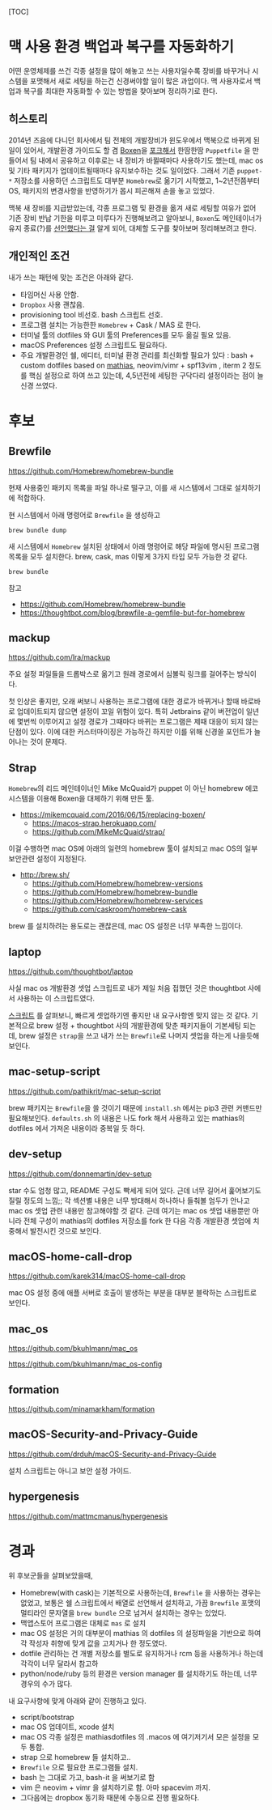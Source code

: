 [TOC]

# 맥 사용 환경 백업과 복구를 자동화하기

어떤 운영체제를 쓰건 각종 설정을 많이 해놓고 쓰는 사용자일수록 장비를 바꾸거나 시스템을 포맷해서 새로 세팅을 하는건 신경써야할 일이 많은 과업이다. 맥 사용자로서 백업과 복구를 최대한 자동화할 수 있는 방법을 찾아보며 정리하기로 한다.


## 히스토리

2014년 즈음에 다니던 회사에서 팀 전체의 개발장비가 윈도우에서 맥북으로 바뀌게 된 일이 있어서, 개발환경 가이드도 할 겸 [Boxen](https://github.com/boxen)을 [포크해서](https://github.com/theand-boxen) 한땀한땀 `Puppetfile` 을 만들어서 팀 내에서 공유하고 이후로는 내 장비가 바뀔때마다 사용하기도 했는데, mac os 및 기타 패키지가 업데이트될때마다 유지보수하는 것도 일이었다. 그래서 기존 `puppet-*` 저장소를 사용하던 스크립트도 대부분 `Homebrew`로 옮기기 시작했고, 1~2년전쯤부터 OS, 패키지의 변경사항을 반영하기가 몹시 피곤해져 손을 놓고 있었다.

맥북 새 장비를 지급받았는데, 각종 프로그램 및 환경을 옮겨 새로 세팅할 여유가 없어 기존 장비 반납 기한을 미루고 미루다가 진행해보려고 알아보니, `Boxen`도 메인테이너가 유지 종료(?)를 [선언했다는 걸](https://github.com/boxen/boxen/issues/224) 알게 되어, 대체할 도구를 찾아보며 정리해보려고 한다.


## 개인적인 조건

내가 쓰는 패턴에 맞는 조건은 아래와 같다.

- 타임머신 사용 안함.
- `Dropbox` 사용 괜찮음.
- provisioning tool 비선호. bash 스크립트 선호.
- 프로그램 설치는 가능한한 `Homebrew` + Cask / MAS 로 한다.
- 터미널 툴의 dotfiles 와 GUI 툴의 Preferences를 모두 옮길 필요 있음.
- macOS Preferences 설정 스크립트도 필요하다.
- 주요 개발환경인 쉘, 에디터, 터미널 환경 관리를 최신화할 필요가 있다 : bash + custom dotfiles based on [mathias](https://github.com/mathiasbynens/dotfiles), neovim/vimr + spf13vim , iterm 2 정도를 핵심 설정으로 하여 쓰고 있는데, 4,5년전에 세팅한 구닥다리 설정이라는 점이 늘 신경 쓰였다.

# 후보

## Brewfile

https://github.com/Homebrew/homebrew-bundle

현재 사용중인 패키지 목록을 파일 하나로 떨구고, 이를 새 시스템에서 그대로 설치하기에 적합하다.

현 시스템에서 아래 명령어로 `Brewfile` 을 생성하고

```
brew bundle dump
```

새 시스템에서 `Homebrew` 설치된 상태에서 아래 명령어로 해당 파일에 명시된 프로그램 목록을 모두 설치한다. brew, cask, mas 이렇게 3가지 타입 모두 가능한 것 같다.

```
brew bundle
```

참고

- https://github.com/Homebrew/homebrew-bundle
- https://thoughtbot.com/blog/brewfile-a-gemfile-but-for-homebrew

## mackup

https://github.com/lra/mackup

주요 설정 파일들을 드롭박스로 옮기고 원래 경로에서 심볼릭 링크를 걸어주는 방식이다.

첫 인상은 좋지만, 오래 써보니 사용하는 프로그램에 대한 경로가 바뀌거나 할때 바로바로 업데이트되지 않으면 설정이 꼬일 위험이 있다. 특히 Jetbrains 같이 버전업이 일년에 몇번씩 이루어지고 설정 경로가 그때마다 바뀌는 프로그램은 제때 대응이 되지 않는 단점이 있다. 이에 대한 커스터마이징은 가능하긴 하지만 이를 위해 신경쓸 포인트가 늘어나는 것이 문제다.


## Strap

`Homebrew`의 리드 메인테이너인 Mike McQuaid가 puppet 이 아닌 homebrew 에코시스템을 이용해 Boxen을 대체하기 위해 만든 툴.

- https://mikemcquaid.com/2016/06/15/replacing-boxen/
  - https://macos-strap.herokuapp.com/
  - https://github.com/MikeMcQuaid/strap/

이걸 수행하면 mac OS에 아래의 일련의 homebrew 툴이 설치되고 mac OS의 일부 보안관련 설정이 지정된다.

- http://brew.sh/
  - https://github.com/Homebrew/homebrew-versions
  - https://github.com/Homebrew/homebrew-bundle
  - https://github.com/Homebrew/homebrew-services
  - https://github.com/caskroom/homebrew-cask

brew 를 설치하려는 용도로는 괜찮은데, mac OS 설정은 너무 부족한 느낌이다.

## laptop

https://github.com/thoughtbot/laptop

사실 mac os 개발환경 셋업 스크립트로 내가 제일 처음 접했던 것은 thoughtbot 사에서 사용하는 이 스크립트였다.

[스크립트](https://github.com/thoughtbot/laptop/blob/master/mac) 를 살펴보니, 빠르게 셋업하기엔 좋지만 내 요구사항엔 맞지 않는 것 같다. 기본적으로 brew 설정 + thoughtbot 사의 개발환경에 맞춘 패키지들이 기본세팅 되는데, brew 설정은 `strap`을 쓰고 내가 쓰는 `Brewfile`로 나머지 셋업을 하는게 나을듯해 보인다.


## mac-setup-script

https://github.com/pathikrit/mac-setup-script

brew 패키지는 `Brewfile`을 쓸 것이기 때문에 `install.sh` 에서는 pip3 관련 커맨드만 필요해보인다. `defaults.sh` 의 내용은 나도 fork 해서 사용하고 있는 mathias의 dotfiles 에서 가져온 내용이라 중복일 듯 하다.


## dev-setup

https://github.com/donnemartin/dev-setup

star 수도 엄청 많고, README 구성도 빡세게 되어 있다. 근데 너무 길어서 훑어보기도 질릴 정도의 느낌;; 각 섹션별 내용은 너무 방대해서 하나하나 들춰볼 엄두가 안나고 mac os 셋업 관련 내용만 참고해야할 것 같다. 근데 여기는 mac os 셋업 내용뿐만 아니라 전체 구성이 mathias의 dotfiles 저장소를 fork 한 다음 각종 개발환경 셋업에 치중해서 발전시킨 것으로 보인다.

## macOS-home-call-drop

https://github.com/karek314/macOS-home-call-drop

mac OS 설정 중에 애플 서버로 호출이 발생하는 부분을 대부분 블락하는 스크립트로 보인다.

## mac_os

https://github.com/bkuhlmann/mac_os

https://github.com/bkuhlmann/mac_os-config


## formation

https://github.com/minamarkham/formation


## macOS-Security-and-Privacy-Guide

https://github.com/drduh/macOS-Security-and-Privacy-Guide

설치 스크립트는 아니고 보안 설정 가이드.

## hypergenesis

https://github.com/mattmcmanus/hypergenesis

# 경과

위 후보군들을 살펴보았을때,

- Homebrew(with cask)는 기본적으로 사용하는데, `Brewfile` 을 사용하는 경우는 없었고, 보통은 쉘 스크립트에서 배열로 선언해서 설치하고, 가끔 `Brewfile` 포맷의 멀티라인 문자열을 `brew bundle` 으로 넘겨서 설치하는 경우는 있었다.
- 맥앱스토어 프로그램은 대체로 `mas` 로 설치
- mac OS 설정은 거의 대부분이 mathias 의 dotfiles 의 설정파일을 기반으로 하여 각 작성자 취향에 맞게 값을 고치거나 한 정도였다.
- dotfile 관리하는 건 개별 저장소를 별도로 유지하거나 rcm 등을 사용하거나 하는데 각각이 너무 달라서 참고하
- python/node/ruby 등의 환경은 version manager 를 설치하기도 하는데, 너무 경우의 수가 많다.


내 요구사항에 맞게 아래와 같이 진행하고 있다.

- script/bootstrap
- mac OS  업데이트, xcode 설치
- mac OS 각종 설정은 mathiasdotfiles 의 .macos 에 여기저기서 모은 설정을 모두 통합.
- strap 으로 homebrew 들 설치하고..
- `Brewfile` 으로 필요한 프로그램들 설치.
- bash 는 그대로 가고, bash-it 을 써보기로 함
- vim 은 neovim + vimr 을 설치하기로 함. 아마 spacevim 까지.
- 그다음에는 dropbox 동기화 때문에 수동으로 진행 필요하다.
